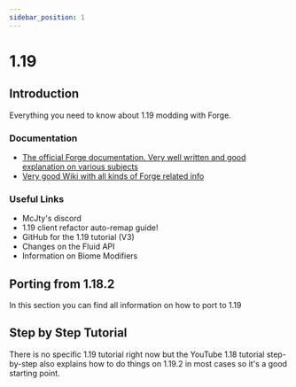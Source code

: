 ```yaml
---
sidebar_position: 1
---
```


# 1.19

## Introduction

Everything you need to know about 1.19 modding with Forge.

### Documentation

- [The official Forge documentation. Very well written and good explanation on various subjects](https://mcforge.readthedocs.org/en/latest/)
- [Very good Wiki with all kinds of Forge related info](https://forge.gemwire.uk/wiki/Main_Page)

### Useful Links

- McJty's discord
- 1.19 client refactor auto-remap guide!
- GitHub for the 1.19 tutorial (V3)
- Changes on the Fluid API
- Information on Biome Modifiers

## Porting from 1.18.2

In this section you can find all information on how to port to 1.19

## Step by Step Tutorial

There is no specific 1.19 tutorial right now but the YouTube 1.18 tutorial step-by-step also explains how to do things on 1.19.2 in most cases so it's a good starting point.
